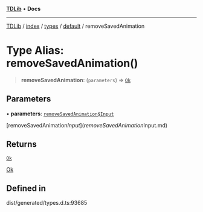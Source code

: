 [**TDLib**](../../../../../../README.md) • **Docs**

***

[TDLib](../../../../../../modules.md) / [index](../../../../../README.md) / [types](../../../README.md) / [default](../README.md) / removeSavedAnimation

# Type Alias: removeSavedAnimation()

> **removeSavedAnimation**: (`parameters`) => [`Ok`](Ok.md)

## Parameters

• **parameters**: [`removeSavedAnimation$Input`](removeSavedAnimation$Input.md)

[removeSavedAnimation$Input](removeSavedAnimation$Input.md)

## Returns

[`Ok`](Ok.md)

[Ok](Ok.md)

## Defined in

dist/generated/types.d.ts:93685

